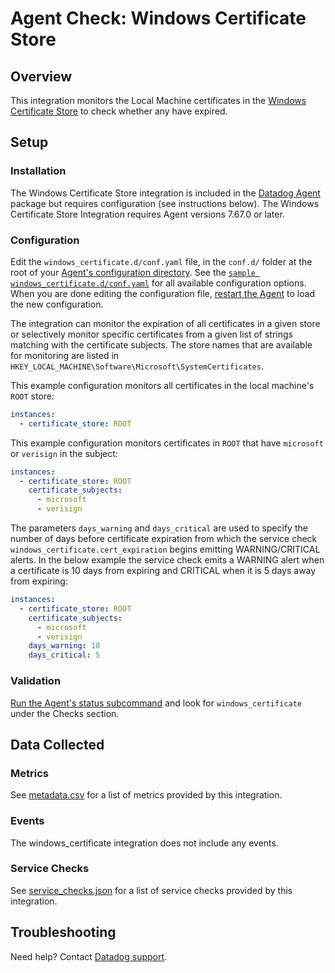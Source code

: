 # Agent Check: Windows Certificate Store

## Overview

This integration monitors the Local Machine certificates in the [Windows Certificate Store][1] to check whether any have expired.

## Setup

### Installation

The Windows Certificate Store integration is included in the [Datadog Agent][2] package but requires configuration (see instructions below). The Windows Certificate Store Integration requires Agent versions 7.67.0 or later.

### Configuration

Edit the `windows_certificate.d/conf.yaml` file, in the `conf.d/` folder at the root of your [Agent's configuration directory][10]. See the [`sample windows_certificate.d/conf.yaml`][4] for all available configuration options. When you are done editing the configuration file, [restart the Agent][5] to load the new configuration.

The integration can monitor the expiration of all certificates in a given store or selectively monitor specific certificates from a given list of strings matching with the certificate subjects. The store names that are available for monitoring are listed in `HKEY_LOCAL_MACHINE\Software\Microsoft\SystemCertificates`.

This example configuration monitors all certificates in the local machine's `ROOT` store:

```yaml
instances:
  - certificate_store: ROOT
```
This example configuration monitors certificates in `ROOT` that have `microsoft` or `verisign` in the subject:
```yaml
instances:
  - certificate_store: ROOT
    certificate_subjects:
      - microsoft
      - verisign
```
The parameters `days_warning` and `days_critical` are used to specify the number of days before certificate expiration from which the service check `windows_certificate.cert_expiration` begins emitting WARNING/CRITICAL alerts. In the below example the service check emits a WARNING alert when a certificate is 10 days from expiring and CRITICAL when it is 5 days away from expiring:
```yaml
instances:
  - certificate_store: ROOT
    certificate_subjects:
      - microsoft
      - verisign
    days_warning: 10
    days_critical: 5
```

### Validation

[Run the Agent's status subcommand][6] and look for `windows_certificate` under the Checks section.

## Data Collected

### Metrics

See [metadata.csv][7] for a list of metrics provided by this integration.

### Events

The windows_certificate integration does not include any events.

### Service Checks

See [service_checks.json][8] for a list of service checks provided by this integration.

## Troubleshooting

Need help? Contact [Datadog support][9].


[1]: https://learn.microsoft.com/en-us/windows-hardware/drivers/install/certificate-stores
[2]: https://app.datadoghq.com/account/settings/agent/latest
[3]: https://docs.datadoghq.com/agent/kubernetes/integrations/
[4]: https://github.com/DataDog/datadog-agent/blob/main/cmd/agent/dist/conf.d/windows_certificate.d/conf.yaml.example
[5]: https://docs.datadoghq.com/agent/guide/agent-commands/#start-stop-and-restart-the-agent
[6]: https://docs.datadoghq.com/agent/guide/agent-commands/#agent-status-and-information
[7]: https://github.com/DataDog/integrations-core/blob/master/windows_certificate/metadata.csv
[8]: https://github.com/DataDog/integrations-core/blob/master/windows_certificate/assets/service_checks.json
[9]: https://docs.datadoghq.com/help/
[10]: https://docs.datadoghq.com/agent/guide/agent-configuration-files/#agent-configuration-directory
